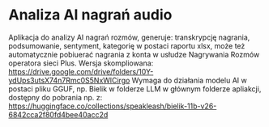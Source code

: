 # Analiza AI nagrań audio
Aplikacja do analizy AI nagrań rozmów, generuje: transkrypcję nagrania, podsumowanie, sentyment, kategorię w postaci raportu xlsx, może też automatycznie pobiuerać nagrania z konta w usłudze Nagrywania Rozmów operatora sieci Plus.
Wersja skompliowana:
https://drive.google.com/drive/folders/10Y-ydUps3utsX74n7Rmc0S5NxWlCirgo
Wymaga do działania modelu AI w postaci pliku GGUF, np. Bielik w folderze LLM w głównym folderze apliakcji, dostępny do pobrania np. z:
https://huggingface.co/collections/speakleash/bielik-11b-v26-6842cca2f80fd4bee40acc2d
